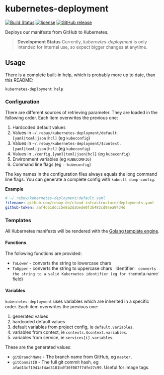 # kubernetes-deployment

[![Build Status](https://travis-ci.org/rebuy-de/kubernetes-deployment.svg?branch=master)](https://travis-ci.org/rebuy-de/kubernetes-deployment)
[![license](https://img.shields.io/github/license/rebuy-de/kubernetes-deployment.svg)]()
[![GitHub release](https://img.shields.io/github/release/rebuy-de/kubernetes-deployment.svg)]()


Deploys our manifests from GitHub to Kubernetes.

> **Development Status** Currently, *kubernetes-deployment* is only intended
> for internal use, so expect bigger changes at anytime.

## Usage

There is a complete built-in help, which is probably more up to date, than this README:

```
kubernetes-deployment help
```

### Configuration

There are different sources of retrieving parameter. They are loaded in the following order. Each item overwrites the previous one:

1. Hardcoded default values
2. Values in `~/.rebuy/kubernetes-deployment/default.[yaml|toml|json|hcl]` (eg `kubeconfig`)
2. Values in `~/.rebuy/kubernetes-deployment/$context.[yaml|toml|json|hcl]` (eg `kubeconfig`)
3. Values in `./config.[yaml|toml|json|hcl]` (eg `kubeconfig`)
4. Environment variables (eg `KUBECONFIG`)
5. Command line flags (eg `--kubeconfig`)

The key names in the configuration files always equals the long command line flags. You can generate a complete config with `kubectl dump-config`.

**Example**

```yaml
# ~/.rebuy/kubernetes-deployment/default.yaml
filename: github.com/rebuy-de/cloud-infrastructure/deployments.yaml
github-token: aaf4c61ddcc5e8a2dabede0f3b482cd9aea9434d
```
### Templates

All Kubernetes manifests will be rendered with the [Golang template engine](https://golang.org/pkg/text/template/).

#### Functions

The following functions are provided:

* `ToLower` - converts the string to lowercase chars
* `ToUpper` - converts the string to uppercase chars
` `Identifier` - converts the string to a valid Kubernetes identifier (eg for the `meta.name` field)

#### Variables

`kubernetes-deployment` uses variables which are inherited in a specific order. Each item overwrites the previous one:

1. generated values
2. hardcoded default values
3. default variables from project config, ie `default.variables`.
4. variables from context, ie `contexts.$context.variables`.
5. variables from service, ie `services[i].variables`.

These are the generated values:

* `gitBranchName` - The branch name from GitHub, eg `master`.
* `gitCommitID` - The full git commit hash, eg `afad13cf1941af4ad3101bdf30f087f7dfe27c99`. Useful for image tags.



